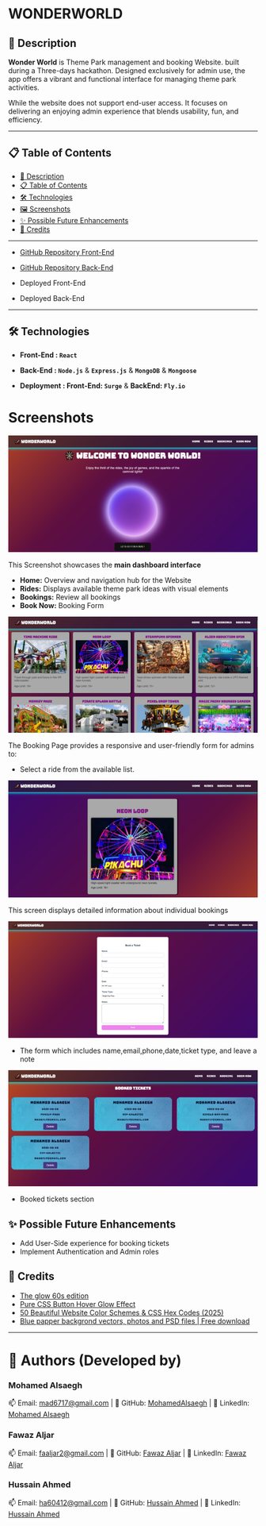 # WONDERWORLD

## 📝 Description

**Wonder World** is Theme Park management and booking Website. built during a Three-days hackathon. Designed exclusively for admin use, the app offers a vibrant and functional interface for managing theme park activities.

While the website does not support end-user access. It focuses on delivering an enjoying admin experience that blends usability, fun, and efficiency.

---

## 📋 Table of Contents

- [📝 Description](#-description)
- [📋 Table of Contents](#-table-of-contents)
- [🛠️ Technologies](#-technologies)
- [🖼️ Screenshots](#-screenshots)
- [✨ Possible Future Enhancements](#-possible-future-enhancements)
- [🙌 Credits](#-credits)

---


- [GitHub Repository Front-End](https://github.com/hussainmohd03/Theme-park-Booking-System-frontend#)
- [GitHub Repository Back-End](https://github.com/hussainmohd03/Theme-park-Booking-System-backend#)

- Deployed Front-End
- Deployed Back-End



---
## 🛠️ Technologies

- **Front-End : `React`**
- **Back-End : `Node.js`** & **`Express.js`** & **`MongoDB`** & **`Mongoose`**

- **Deployment : Front-End: `Surge`** & **BackEnd: `Fly.io`**

# **Screenshots**

![alt text](image-1.png)

This Screenshot showcases the **main dashboard interface** 
- **Home:** Overview and navigation hub for the Website
- **Rides:** Displays available theme park ideas with visual elements
- **Bookings:** Review all bookings
- **Book Now:** Booking Form 

![alt text](image-2.png)

The Booking Page provides a responsive and user-friendly form for admins to:
- Select a ride from the available list.

![alt text](image-3.png)

This screen displays detailed information about individual bookings

![alt text](image-4.png)

- The form which includes name,email,phone,date,ticket type, and leave a note

![alt text](image-5.png)

- Booked tickets section


## **✨ Possible Future Enhancements**

- Add User-Side experience for booking tickets
- Implement Authentication and Admin roles


## **🙌 Credits**
-  [The glow 60s edition](https://codepen.io/jpbarth/pen/VyyegV) 
- [Pure CSS Button Hover Glow Effect](https://codepen.io/leandrosimoes/pen/VqZxaG)
- [50 Beautiful Website Color Schemes & CSS Hex Codes (2025)](https://hookagency.com/blog/website-color-schemes-2020/)
- [Blue papper backgrond vectors, photos and PSD files | Free download](https://www.freepik.com/search?format=search&last_filter=query&last_value=blue+papper+backgrond&query=blue+papper+backgrond&selection=1)

----
# 👤 Authors (Developed by)

### Mohamed Alsaegh

📫 Email: [mad6717@gmail.com](mailto:mad6717@gmail.com) | 🔗 GitHub: [MohamedAlsaegh](https://github.com/MohamedAlsaegh) | 💼 LinkedIn: [Mohamed Alsaegh](https://www.linkedin.com/in/mohamed-alsaegh-304ab31a3/)

### Fawaz Aljar

📫 Email: [faaljar2@gmail.com](mailto:faaljar2@gmail.com) | 🔗 GitHub: [Fawaz Aljar](https://github.com/10Fawaz) | 💼 LinkedIn: [Fawaz Aljar](https://www.linkedin.com/in/fawaz-aljar-77900a36a/)

### Hussain Ahmed

📫 Email: [ha60412@gmail.com](mailto:ha60412@gmail.com) | 🔗 GitHub: [Hussain Ahmed](https://github.com/hussainmohd03) | 💼 LinkedIn: [Hussain Ahmed](https://www.linkedin.com/in/hussainahmed26/)
